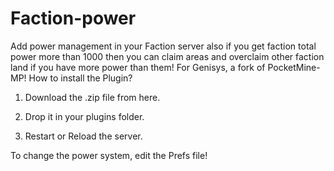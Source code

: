 # Faction-power
Add power management in your Faction server also if you get faction total power more than 1000 then you can claim areas and overclaim other faction land if you have more power than them! For Genisys, a fork of PocketMine-MP!
How to install the Plugin?

1) Download the .zip file from here.

2) Drop it in your plugins folder.

3) Restart or Reload the server.

To change the power system, edit the Prefs file!
